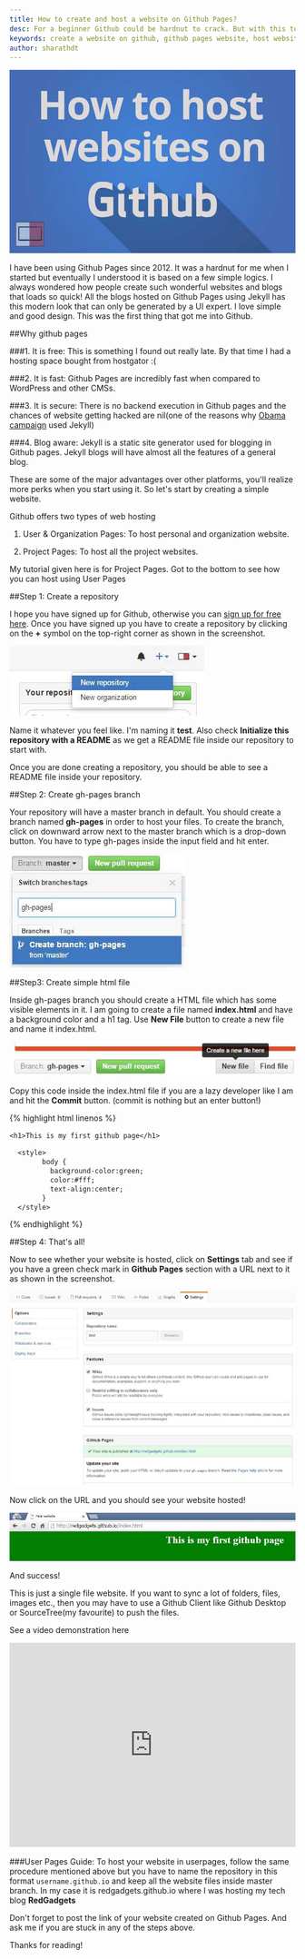 ```yaml
---
title: How to create and host a website on Github Pages?
desc: For a beginner Github could be hardnut to crack. But with this tutorial learn how to create and host a website on Github Pages in simple steps.
keywords: create a website on github, github pages website, host website on github
author: sharathdt
---
```


<img alt="How to create and host a website on github pages" title="Create and host a website on github pages screenshot" itemprop="thumbnailUrl" src="/images/how-to-make-a-website-on-github.jpg">

I have been using Github Pages since 2012. It was a hardnut for me when I started but eventually I understood it is based on a few simple logics. I always wondered how people create such wonderful websites and blogs that loads so quick! All the blogs hosted on Github Pages using Jekyll has this modern look that can only be generated by a UI expert. I love simple and good design. This was the first thing that got me into Github.

##Why github pages

###1. It is free:
This is something I found out really late. By that time I had a hosting space bought from hostgator :(


###2. It is fast:
Github Pages are incredibly fast when compared to WordPress and other CMSs.


###3. It is secure:
There is no backend execution in Github pages and the chances of website getting hacked are nil(one of the reasons why [Obama campaign](https://contribute.barackobama.com/) used Jekyll)


###4. Blog aware:
Jekyll is a static site generator used for blogging in Github pages. Jekyll blogs will have almost all the features of a general blog.


These are some of the major advantages over other platforms, you'll realize more perks when you start using it. So let's start by creating a simple website.

Github offers two types of web hosting

1. User & Organization Pages: To host personal and organization website.

2. Project Pages: To host all the project websites.

My tutorial given here is for Project Pages. Got to the bottom to see how you can host using User Pages



##Step 1: Create a repository

I hope you have signed up for Github, otherwise you can [sign up for free here](https://github.com). Once you have signed up you have to create a repository by clicking on the **+** symbol on the top-right corner as shown in the screenshot.


![Creating repository on Github](/images/create-a-repository-on-github.jpg)


Name it whatever you feel like. I'm naming it **test**. Also check **Initialize this repository with a README** as we get a README file inside our repository to start with.

Once you are done creating a repository, you should be able to see a README file inside your repository.

##Step 2: Create gh-pages branch

Your repository will have a master branch in default. You should create a branch named **gh-pages** in order to host your files. To create the branch, click on downward arrow next to the master branch which is a drop-down button. You have to type gh-pages inside the input field and hit enter.


![Create a gh-pages branch](/images/create-gh-pages-branch.JPG)


##Step3: Create simple html file

Inside gh-pages branch you should create a HTML file which has some visible elements in it. I am going to create a file named **index.html** and have a background color and a h1 tag. Use **New File** button to create a new file and name it index.html.


![Create file inside gh-pages branch](/images/create-a-file-in-github-repository.jpg)


Copy this code inside the index.html file if you are a lazy developer like I am and hit the **Commit** button. (commit is nothing but an enter button!)

{% highlight html linenos %}


<html>
 
  <title>First website</title>
  
   <body>
    
    <h1>This is my first github page</h1>
  
  </body>
  
      <style>
            body {
              background-color:green;
              color:#fff;
              text-align:center;
            }
      </style>
  
</html>

{% endhighlight %}



##Step 4: That's all! 

Now to see whether your website is hosted, click on **Settings** tab and see if you have a green check mark in **Github Pages** section with a URL next to it as shown in the screenshot.


![settings tab with github pages url](/images/settings-tab-github-pages-screenshot.jpg)



Now click on the URL and you should see your website hosted!


![Sample website hosted on Github Pages](/images/website-hosted-on-github-pages.jpg)


And success! 

This is just a single file website. If you want to sync a lot of folders, files, images etc., then you may have to use a Github Client like Github Desktop or SourceTree(my favourite) to push the files.

See a video demonstration here

<iframe itemscope="" itemprop="video" width="100%" height="360" src="https://www.youtube.com/embed/bwThn0rxv7M?rel=0" frameborder="0" allowfullscreen></iframe>

###User Pages Guide: 
To host your website in userpages, follow the same procedure mentioned above but you have to name the repository in this format ```username.github.io``` and keep all the website files inside master branch. In my case it is redgadgets.github.io where I was hosting my tech blog **RedGadgets**


Don't forget to post the link of your website created on Github Pages. And ask me if you are stuck in any of the steps above.

Thanks for reading!

